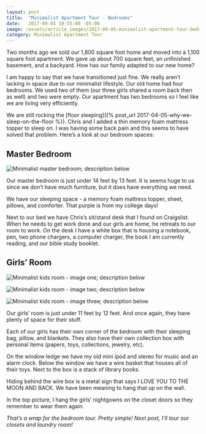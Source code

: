 ```yaml
---
layout: post
title:  "Minimalist Apartment Tour - Bedrooms"
date:   2017-09-05 10:55:00 -05:00
image: /assets/article_images/2017-09-05-minimalist-apartment-tour-bedrooms/minimalist-room.jpg
category: Minimalist Apartment Tour
---
```


Two months ago we sold our 1,800 square foot home and moved into a 1,100 square foot apartment. We gave up about 700 square feet, an unfinished basement, and a backyard. How has our family adapted to our new home?

I am happy to say that we have transitioned just fine. We really aren’t lacking in space due to our minimalist lifestyle. Our old home had four bedrooms. We used two of them (our three girls shared a room back then as well) and two were empty. Our apartment has two bedrooms so I feel like we are living very efficiently.

We are still rocking the [floor sleeping]({% post_url 2017-04-05-why-we-sleep-on-the-floor %}). Chris and I added a thin memory foam mattress topper to sleep on. I was having some back pain and this seems to have solved that problem. Here’s a look at our bedroom spaces:

## Master Bedroom

![Minimalist master bedroom; description below]({{site.url}}/assets/article_images/2017-09-05-minimalist-apartment-tour-bedrooms/our-bedroom.jpg)

Our master bedroom is just under 14 feet by 13 feet. It is seems huge to us since we don’t have much furniture, but it does have everything we need.

We have our sleeping space - a memory foam mattress topper, sheet, pillows, and comforter. That purple is from my college days!

Next to our bed we have Chris’s sit/stand desk that I found on Craigslist. When he needs to get work done and our girls are home, he retreats to our room to work. On the desk I have a white box that is housing a notebook, pen, two phone chargers, a computer charger, the book I am currently reading, and our bible study booklet.

## Girls’ Room

![Minimalist kids room - image one; description below]({{site.url}}/assets/article_images/2017-09-05-minimalist-apartment-tour-bedrooms/kids-1.jpg)

![Minimalist kids room - image two; description below]({{site.url}}/assets/article_images/2017-09-05-minimalist-apartment-tour-bedrooms/kids-2.jpg)

![Minimalist kids room - image three; description below]({{site.url}}/assets/article_images/2017-09-05-minimalist-apartment-tour-bedrooms/kids-3.jpg)

Our girls’ room is just under 11 feet by 12 feet. And once again, they have plenty of space for their stuff.

Each of our girls has their own corner of the bedroom with their sleeping bag, pillow, and blankets. They also have their own collection box with personal items (papers, toys, collections, jewelry, etc).

On the window ledge we have my old mini ipod and stereo for music and an alarm clock. Below the window we have a wire basket that houses all of their toys. Next to the box is a stack of library books.

Hiding behind the wire box is a metal sign that says I LOVE YOU TO THE MOON AND BACK. We have been meaning to hang that up on the wall.

In the top picture, I hang the girls’ nightgowns on the closet doors so they remember to wear them again.

_That’s a wrap for the bedroom tour. Pretty simple! Next post, I’ll tour our closets and laundry room!_
